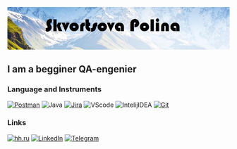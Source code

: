 [![Header](https://github.com/Poland26/Poland26/blob/main/assets/svaneti-georgia-min-800x492.png)](https://spb.hh.ru/resume/af230c30ff09ca1ca90039ed1f7a6c436b6956)

## I am a begginer QA-engenier

### Language and Instruments
[![Postman](https://img.shields.io/badge/-POSTMAN-9cf?style=for-the-badge&logo=postman)](https://web.postman.co/workspace/e4d33159-586c-4a3d-848c-45619acec479/request/22672090-b9c7a5e1-b7be-4f4c-a8f1-906cc3a5f5ce)
![Java](https://img.shields.io/badge/-JAVA-9cf?style=for-the-badge&logo=Java)
[![Jira](https://img.shields.io/badge/-Jira-9cf?style=for-the-badge&logo=Jira)](https://poland28.atlassian.net/issues/?jql=project+%3D+%22TIN%22+ORDER+BY+created+DESC&atlOrigin=eyJpIjoiYmVjNWE1MjZlZTE3NGVkNTlkMmVjMjk0MGM4M2Q0MGYiLCJwIjoiaiJ9)
![VScode](https://img.shields.io/badge/-VScode-9cf?style=for-the-badge&logo=VisualStudio)
![IntelijIDEA](https://img.shields.io/badge/-IntelijIDEA-9cf?style=for-the-badge&logo=IDEA)
[![Git](https://img.shields.io/badge/-Git-9cf?style=for-the-badge&logo=git)](https://github.com/Poland26)

### Links
[![hh.ru](https://img.shields.io/badge/-HeadHunter-9cf?style=for-the-badge&logo=HeadHunter)](https://spb.hh.ru/applicant/resumes/view?resume=af230c30ff09ca1ca90039ed1f7a6c436b6956)
[![LinkedIn](https://img.shields.io/badge/-LinkedIn-9cf?style=for-the-badge&logo=LinkedIn)](www.linkedin.com/in/полина-скворцова-929110254)
[![Telegram](https://img.shields.io/badge/-Telegram-9cf?style=for-the-badge&logo=Telegram)](https://t.me/polchao)